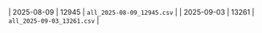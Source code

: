 
| 2025-08-09 | 12945 | `all_2025-08-09_12945.csv` |
| 2025-09-03 | 13261 | `all_2025-09-03_13261.csv` |
